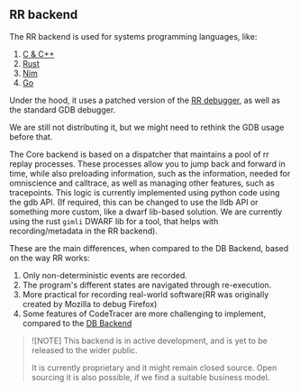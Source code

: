 ## RR backend

The RR backend is used for systems programming languages, like:

1. [C & C++](./rr-backend/c_and_cpp.md)
1. [Rust](./rr-backend/rust.md)
1. [Nim](./rr-backend/nim.md)
1. [Go](./rr-backend/go.md)

Under the hood, it uses a patched version of the [RR debugger](https://rr-project.org/), as well as the standard
GDB debugger.

We are still not distributing it, but we might need to rethink the GDB usage before that.

The Core backend is based on a dispatcher that maintains a pool of rr replay processes. These processes allow you to jump back and forward in time, while also
preloading information, such as the information, needed for omniscience and calltrace, as well as managing other features, such as tracepoints. This logic is
currently implemented using python code using the gdb API. 
(If required, this can be changed to use the lldb API or something more custom, like a dwarf lib-based solution. We are currently using the rust `gimli` DWARF lib for a tool, that helps with recording/metadata in the RR backend).

These are the main differences, when compared to the DB Backend, based on the way RR works:

1. Only non-deterministic events are recorded.
1. The program's different states are navigated through re-execution.
1. More practical for recording real-world software(RR was originally created by Mozilla to debug Firefox)
1. Some features of CodeTracer are more challenging to implement, compared to the [DB Backend](./backends/db-backend.md)

> ![NOTE]
> This backend is in active development, and is yet to be released to the wider public. 
>
> It is currently proprietary and it might remain closed source. 
> Open sourcing it is also possible, if we find a suitable business model.

